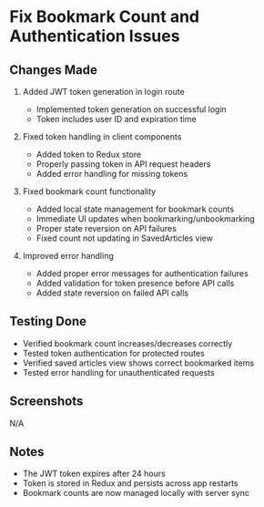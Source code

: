 # Fix Bookmark Count and Authentication Issues

## Changes Made
1. Added JWT token generation in login route
   - Implemented token generation on successful login
   - Token includes user ID and expiration time

2. Fixed token handling in client components
   - Added token to Redux store
   - Properly passing token in API request headers
   - Added error handling for missing tokens

3. Fixed bookmark count functionality
   - Added local state management for bookmark counts
   - Immediate UI updates when bookmarking/unbookmarking
   - Proper state reversion on API failures
   - Fixed count not updating in SavedArticles view

4. Improved error handling
   - Added proper error messages for authentication failures
   - Added validation for token presence before API calls
   - Added state reversion on failed API calls

## Testing Done
- Verified bookmark count increases/decreases correctly
- Tested token authentication for protected routes
- Verified saved articles view shows correct bookmarked items
- Tested error handling for unauthenticated requests

## Screenshots
N/A

## Notes
- The JWT token expires after 24 hours
- Token is stored in Redux and persists across app restarts
- Bookmark counts are now managed locally with server sync
